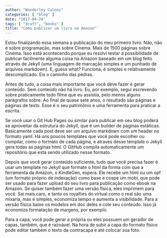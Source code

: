 ```yaml
---
author: "Wanderley Caloni"
categories: [ "blog" ]
date: "2017-04-24"
tags: [ "draft", "books" ]
title: "Como publicar um livro na Amazon"
---
```

Estou finalizando essa semana a publicação do meu primeiro livro. Não,
não é sobre programação, mas sobre Cinema. Mais de 1500 páginas sobre
Cinema. Isso está acontecendo porque eu resolvi testar a possibilidade
de publicar facilmente alguma coisa na Amazon baseado em um blog feito
através de Jekyll (uma linguagem de marcação simples e um punhado de
arquivos markdown). E, guess what? Funciona, é simples e relativamente
descomplicado. Eis o caminho das pedras.

Antes de tudo, a coisa mais importante que você deve fazer é gerar
conteúdo. Sem conteúdo não há livro. Eu, por exemplo, segui
escrevendo sobre praticamente todo filme que eu assistia, pelo menos
alguns parágrafos sobre. Ao final de quase sete anos, o resultado são
páginas e páginas de texto. Esse é o seu patrimônio e uma ferramenta
para praticar a escrita.

Se você usar o Git Hub Pages ou similar para publicar em seu blog poderá
se aproveitar da estrutura do Jekyll, que é um builder de páginas
estáticas. Basicamente cada post deve ser um arquivo markdown com um
header no formato yaml. Há uns poucos templates que você pode escolher
ou compilar, como o formato de cada página, e através desse template
o Jekyll gera todas as páginas html. O GitHub compila automaticamente
um repositório que está sendo utilizado nesse formato.

Depois que você gerar conteúdo suficiente, tudo que você precisa
fazer é usar um template no Jekyll que formate o html da forma com que
a ferramenta da Amazon, o KindleGen, espera. Ele recebe um html ou um opf
(um formato próprio de indexação) como base e cospe um mobi, que pode
ser usado para fazer upload do seu livro para publicação como ebook na
Amazon. Se quiser também fazer uma versão física, eles imprimem para
você. Sai mais caro, e tanto os royalties do virtual como o real são uma
mixaria, mas é simples, economiza tempo e aumenta a visibilidade. Para a
versão física baixe os modelos em doc deles e cole seu conteúdo. Isso
já economiza formatação de margens, por exemplo.

Para a capa, você pode gerar a própria ou eles possuem um gerador de
capas, também, que é razoável. Na hora de subir a capa do formato
físico pode editar também o texto da contracapa e até colocar sua
foto.
